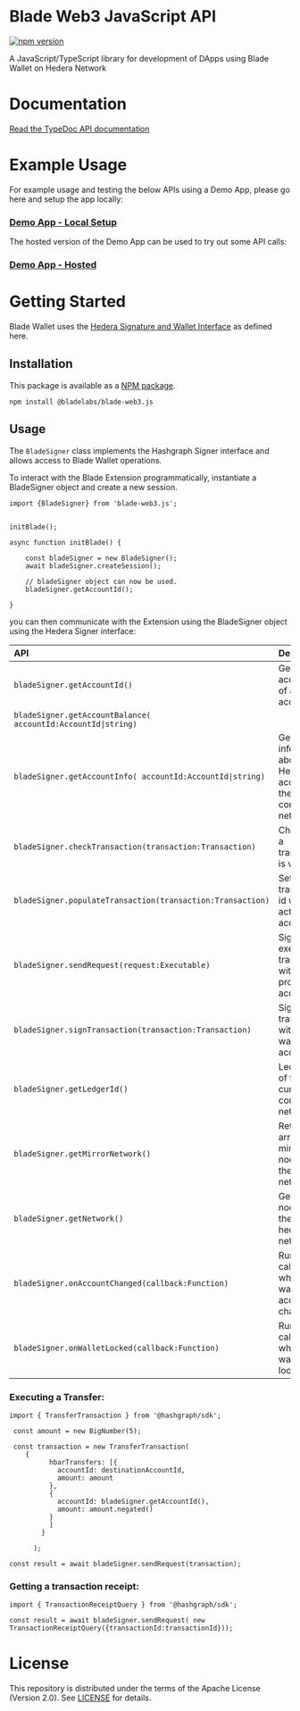 # Blade Web3 JavaScript API

[![npm version](https://badge.fury.io/js/@bladelabs%2Fblade-web3.js.svg)](https://badge.fury.io/js/@bladelabs%2Fblade-web3.js)

A JavaScript/TypeScript library for development of DApps using Blade Wallet on Hedera Network

# Documentation
[Read the TypeDoc API documentation](https://blade-labs.github.io/blade-web3.js/)

# Example Usage

For example usage and testing the below APIs using a Demo App, please go here and setup the app locally:
### [Demo App - Local Setup](https://github.com/Blade-Labs/wallet-demo)

The hosted version of the Demo App can be used to try out some API calls: 
### [Demo App - Hosted](https://blade-labs.github.io/wallet-demo/)

# Getting Started
Blade Wallet uses the [Hedera Signature and Wallet Interface](https://hips.hedera.com/hip/hip-338) as defined here.

## Installation
This package is available as a [NPM package](https://www.npmjs.com/package/@bladelabs/blade-web3.js).

```
npm install @bladelabs/blade-web3.js
```

## Usage
The `BladeSigner` class implements the Hashgraph Signer interface and allows access to Blade Wallet operations.

To interact with the Blade Extension programmatically, instantiate a BladeSigner object and create a new session.

```
import {BladeSigner} from 'blade-web3.js';


initBlade();

async function initBlade() {

    const bladeSigner = new BladeSigner();
    await bladeSigner.createSession();

    // bladeSigner object can now be used.
    bladeSigner.getAccountId();

}
```

you can then communicate with the Extension using the BladeSigner object using the Hedera Signer interface:

| API                                                           | Description                                                      |
| :------------------------------------------------------------ | :--------------------------------------------------------------- |
| `bladeSigner.getAccountId()`                                  | Get accountId of active account.                                 |
| `bladeSigner.getAccountBalance( accountId:AccountId\|string)` |                                                                  |
| `bladeSigner.getAccountInfo( accountId:AccountId\|string)`    | Get information about a Hedera account on the connected network. |
| `bladeSigner.checkTransaction(transaction:Transaction)`       | Check that a transaction is valid.                               |
| `bladeSigner.populateTransaction(transaction:Transaction)`    | Set transaction id with active account.                          |
| `bladeSigner.sendRequest(request:Executable)`                 | Sign and execute a transaction with provider account.            |
| `bladeSigner.signTransaction(transaction:Transaction)`        | Sign a transaction with active wallet account.                   |
| `bladeSigner.getLedgerId()`                                   | Ledger Id of the currently connected network.                    |
| `bladeSigner.getMirrorNetwork()`                              | Return array of mirror nodes for the current network.            |
| `bladeSigner.getNetwork()`                                    | Get map of nodes for the current hedera network.                 |
| `bladeSigner.onAccountChanged(callback:Function)`             | Run callback when the wallet account changes.                    |
| `bladeSigner.onWalletLocked(callback:Function)`               | Run callback when the wallet is locked.                          |

### Executing a Transfer:

```
import { TransferTransaction } from '@hashgraph/sdk';

 const amount = new BigNumber(5);

 const transaction = new TransferTransaction(
    {
          hbarTransfers: [{
            accountId: destinationAccountId,
            amount: amount
          },
          {
            accountId: bladeSigner.getAccountId(),
            amount: amount.negated()
          }
          ]
        }

      );

const result = await bladeSigner.sendRequest(transaction);
```

### Getting a transaction receipt:
```
import { TransactionReceiptQuery } from '@hashgraph/sdk';

const result = await bladeSigner.sendRequest( new TransactionReceiptQuery({transactionId:transactionId}));
```
# License
This repository is distributed under the terms of the Apache License (Version 2.0). See [LICENSE](LICENSE) for details.
